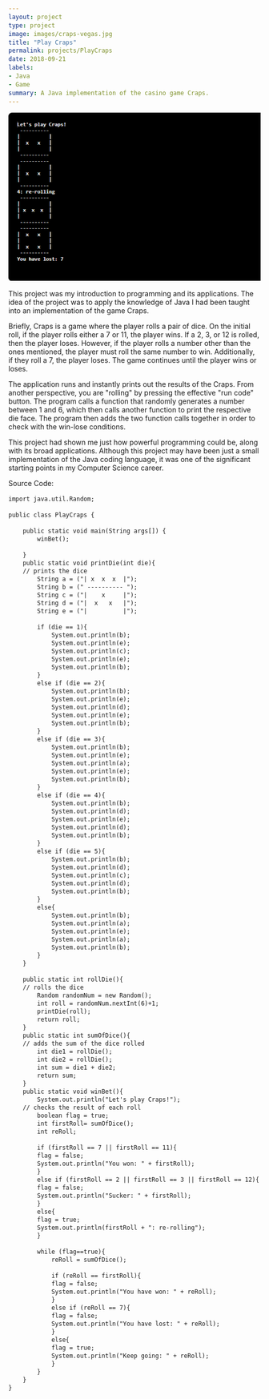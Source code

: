 ```yaml
---
layout: project
type: project
image: images/craps-vegas.jpg
title: "Play Craps"
permalink: projects/PlayCraps
date: 2018-09-21
labels:
- Java
- Game
summary: A Java implementation of the casino game Craps.
---
```

![](../images/play-craps.png)

This project was my introduction to programming and its applications. The idea of the project was to apply the knowledge of Java I had been taught into an implementation of the game Craps. 

Briefly, Craps is a game where the player rolls a pair of dice. On the initial roll, if the player rolls either a 7 or 11, the player wins. If a 2, 3, or 12 is rolled, then the player loses. However, if the player rolls a number other than the ones mentioned, the player must roll the same number to win. Additionally, if they roll a 7, the player loses. The game continues until the player wins or loses.

The application runs and instantly prints out the results of the Craps. From another perspective, you are "rolling" by pressing the effective "run code" button. The program calls a function that randomly generates a number between 1 and 6, which then calls another function to print the respective die face. The program then adds the two function calls together in order to check with the win-lose conditions. 

This project had shown me just how powerful programming could be, along with its broad applications. Although this project may have been just a small implementation of the Java coding language, it was one of the significant starting points in my Computer Science career.

Source Code:
```
import java.util.Random;

public class PlayCraps {
    
    public static void main(String args[]) {
        winBet();
        
    }
    public static void printDie(int die){
    // prints the dice
        String a = ("| x  x  x  |");
        String b = (" ---------- ");
        String c = ("|    x     |");
        String d = ("|  x   x   |");
        String e = ("|          |");
        
        if (die == 1){
            System.out.println(b);
            System.out.println(e);
            System.out.println(c);
            System.out.println(e);
            System.out.println(b);
        }
        else if (die == 2){
            System.out.println(b);
            System.out.println(e);
            System.out.println(d);
            System.out.println(e);
            System.out.println(b);
        }
        else if (die == 3){
            System.out.println(b);
            System.out.println(e);
            System.out.println(a);
            System.out.println(e);
            System.out.println(b);
        }
        else if (die == 4){
            System.out.println(b);
            System.out.println(d);
            System.out.println(e);
            System.out.println(d);
            System.out.println(b);
        }
        else if (die == 5){
            System.out.println(b);
            System.out.println(d);
            System.out.println(c);
            System.out.println(d);
            System.out.println(b);
        }
        else{
            System.out.println(b);
            System.out.println(a);
	        System.out.println(e);
            System.out.println(a);
            System.out.println(b);
        }
    }

    public static int rollDie(){
	// rolls the dice
        Random randomNum = new Random();
        int roll = randomNum.nextInt(6)+1;
        printDie(roll);
        return roll;
    }
    public static int sumOfDice(){
	// adds the sum of the dice rolled
        int die1 = rollDie();
        int die2 = rollDie();
        int sum = die1 + die2;        
        return sum;
    }
    public static void winBet(){
        System.out.println("Let's play Craps!");
	// checks the result of each roll
        boolean flag = true;
        int firstRoll= sumOfDice();
        int reRoll;
        
        if (firstRoll == 7 || firstRoll == 11){
        flag = false;
        System.out.println("You won: " + firstRoll);
        }
        else if (firstRoll == 2 || firstRoll == 3 || firstRoll == 12){
        flag = false;
        System.out.println("Sucker: " + firstRoll);
        }
        else{
        flag = true;
        System.out.println(firstRoll + ": re-rolling");
        }
        
        while (flag==true){
            reRoll = sumOfDice();
        
            if (reRoll == firstRoll){
            flag = false;
            System.out.println("You have won: " + reRoll);
            }
            else if (reRoll == 7){
            flag = false;
            System.out.println("You have lost: " + reRoll);
            }
            else{
            flag = true;
            System.out.println("Keep going: " + reRoll);
            }
        }
    }
}

```

